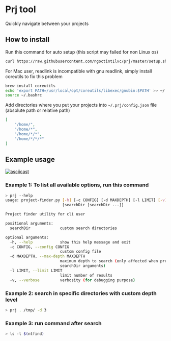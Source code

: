 # Prj tool
Quickly navigate between your projects

## How to install

Run this command for auto setup (this script may failed for non Linux os)
```bash
curl https://raw.githubusercontent.com/ngoctint1lvc/prj/master/setup.sh | bash -
```

For Mac user, readlink is incompatible with gnu readlink, simply install coreutils to fix this problem
```bash
brew install coreutils
echo 'export PATH=/usr/local/opt/coreutils/libexec/gnubin:$PATH' >> ~/.bashrc
source ~/.bashrc
```

Add directories where you put your projects into `~/.prj/config.json` file (absolute path or relative path)
```json
[
    "/home/",
    "/home/*",
    "/home/*/*",
    "/home/*/*/*"
]
```

## Example usage
[![asciicast](https://asciinema.org/a/318215.svg)](https://asciinema.org/a/318215)

### Example 1: To list all available options, run this command
```bash
> prj --help
usage: project-finder.py [-h] [-c CONFIG] [-d MAXDEPTH] [-l LIMIT] [-v]
                         [searchDir [searchDir ...]]

Project finder utility for cli user

positional arguments:
  searchDir             custom search directories

optional arguments:
  -h, --help            show this help message and exit
  -c CONFIG, --config CONFIG
                        custom config file
  -d MAXDEPTH, --max-depth MAXDEPTH
                        maximum depth to search (only affected when providing
                        searchDir arguments)
  -l LIMIT, --limit LIMIT
                        limit number of results
  -v, --verbose         verbosity (for debugging purpose)
```

### Example 2: search in specific directories with custom depth level
```bash
> prj . /tmp/ -d 3
```

### Example 3: run command after search
```bash
> ls -l $(ntfind)
```